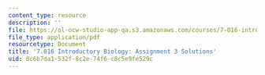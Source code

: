 ```yaml
---
content_type: resource
description: ''
file: https://ol-ocw-studio-app-qa.s3.amazonaws.com/courses/7-016-introductory-biology-fall-2018/0c6b7da1532f8c2e74f6c8c5e9fe529c_MIT7_016F18PS3_soln.pdf
file_type: application/pdf
resourcetype: Document
title: '7.016 Introductory Biology: Assignment 3 Solutions'
uid: 0c6b7da1-532f-8c2e-74f6-c8c5e9fe529c
---
```

